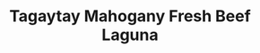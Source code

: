 ---
title: "Tagaytay Mahogany Fresh Beef Laguna"
url: /binan/tagaytay-mahogany-fresh-beef-laguna/
shop: butcher
---